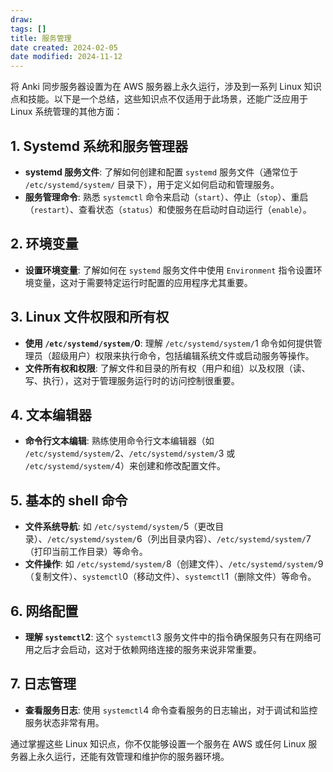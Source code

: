 ```yaml
---
draw:
tags: []
title: 服务管理
date created: 2024-02-05
date modified: 2024-11-12
---
```


将 Anki 同步服务器设置为在 AWS 服务器上永久运行，涉及到一系列 Linux 知识点和技能。以下是一个总结，这些知识点不仅适用于此场景，还能广泛应用于 Linux 系统管理的其他方面：

## 1. **Systemd 系统和服务管理器**

- **systemd 服务文件**: 了解如何创建和配置 `systemd` 服务文件（通常位于 `/etc/systemd/system/` 目录下），用于定义如何启动和管理服务。
- **服务管理命令**: 熟悉 `systemctl` 命令来启动（`start`）、停止（`stop`）、重启（`restart`）、查看状态（`status`）和使服务在启动时自动运行（`enable`）。

## 2. **环境变量**

- **设置环境变量**: 了解如何在 `systemd` 服务文件中使用 `Environment` 指令设置环境变量，这对于需要特定运行时配置的应用程序尤其重要。

## 3. **Linux 文件权限和所有权**

- **使用 `/etc/systemd/system/`0**: 理解 `/etc/systemd/system/`1 命令如何提供管理员（超级用户）权限来执行命令，包括编辑系统文件或启动服务等操作。
- **文件所有权和权限**: 了解文件和目录的所有权（用户和组）以及权限（读、写、执行），这对于管理服务运行时的访问控制很重要。

## 4. **文本编辑器**

- **命令行文本编辑**: 熟练使用命令行文本编辑器（如 `/etc/systemd/system/`2、`/etc/systemd/system/`3 或 `/etc/systemd/system/`4）来创建和修改配置文件。

## 5. **基本的 shell 命令**

- **文件系统导航**: 如 `/etc/systemd/system/`5（更改目录）、`/etc/systemd/system/`6（列出目录内容）、`/etc/systemd/system/`7（打印当前工作目录）等命令。
- **文件操作**: 如 `/etc/systemd/system/`8（创建文件）、`/etc/systemd/system/`9（复制文件）、`systemctl`0（移动文件）、`systemctl`1（删除文件）等命令。

## 6. **网络配置**

- **理解 `systemctl`2**: 这个 `systemctl`3 服务文件中的指令确保服务只有在网络可用之后才会启动，这对于依赖网络连接的服务来说非常重要。

## 7. **日志管理**

- **查看服务日志**: 使用 `systemctl`4 命令查看服务的日志输出，对于调试和监控服务状态非常有用。

通过掌握这些 Linux 知识点，你不仅能够设置一个服务在 AWS 或任何 Linux 服务器上永久运行，还能有效管理和维护你的服务器环境。
